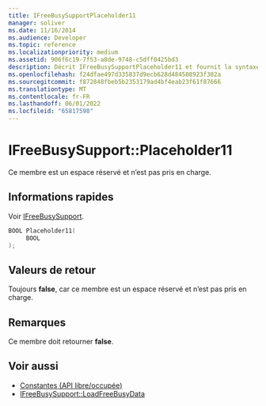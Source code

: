 ```yaml
---
title: IFreeBusySupportPlaceholder11
manager: soliver
ms.date: 11/16/2014
ms.audience: Developer
ms.topic: reference
ms.localizationpriority: medium
ms.assetid: 906f6c19-7f53-a8de-9748-c5dff0425bd3
description: Décrit IFreeBusySupportPlaceholder11 et fournit la syntaxe, la valeur de retour et des remarques supplémentaires. Ce membre est un espace réservé et n’est pas pris en charge.
ms.openlocfilehash: f24dfae497d335837d9ecb628d484508923f302a
ms.sourcegitcommit: f872848fbeb5b2353179ad4bf4eab23f61f87666
ms.translationtype: MT
ms.contentlocale: fr-FR
ms.lasthandoff: 06/01/2022
ms.locfileid: "65817598"
---
```

# <a name="ifreebusysupportplaceholder11"></a>IFreeBusySupport::Placeholder11

Ce membre est un espace réservé et n’est pas pris en charge.
  
## <a name="quick-info"></a>Informations rapides

Voir [IFreeBusySupport](ifreebusysupport.md).
  
```cpp
BOOL Placeholder11( 
     BOOL  
);
```

## <a name="return-values"></a>Valeurs de retour

Toujours **false**, car ce membre est un espace réservé et n’est pas pris en charge.
  
## <a name="remarks"></a>Remarques

Ce membre doit retourner **false**.
  
## <a name="see-also"></a>Voir aussi

- [Constantes (API libre/occupée)](constants-free-busy-api.md) 
- [IFreeBusySupport::LoadFreeBusyData](ifreebusysupport-loadfreebusydata.md)

